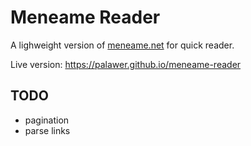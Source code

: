 # Meneame Reader

A lighweight version of [meneame.net](https://meneame.net) for quick reader.

Live version: https://palawer.github.io/meneame-reader

## TODO

- pagination
- parse links
